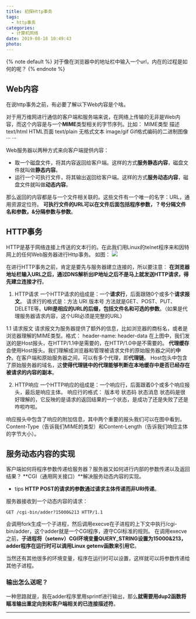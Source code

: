 ```yaml
---
title: 初探Http事务
tags:
  - http事务
categories:
  - 计算机网络
date: 2019-08-18 10:49:43
photo:
---
```


{% note default %}
对于像在浏览器中的地址栏中输入一个url，内在的过程是如何的呢？
{% endnote %}

<!-- more -->

## Web内容
在说http事务之前，有必要了解以下Web内容是个啥。

对于用万维网进行通信的客户端和服务端来说，在网络上传输的无非是Web内容，而这个内容是与一个**MIME**类型相关的字节序列。比如：
MIME类型		描述
text/html   HTML页面
text/plain  无格式文本
image/gif	Gif格式编码的二进制图像
···
···

Web服务器以两种方式来向客户端提供内容：
- 取一个磁盘文件，将其内容返回给客户端。这样的方式**服务静态内容**，磁盘文件就叫做**静态内容**。
- 运行一个可执行文件，将其输出返回给客户端。这样的方式**服务动态内容**，磁盘文件就叫做**动态内容**。

那么返回的内容都是与一个文件相关联的。这些文件有一个唯一的名字：URL，通用资源定位符。
**可执行文件的URL可以在文件后面包括程序参数，？号分隔文件名和参数，&分隔参数与参数**。

## HTTP事务
HTTP是基于网络连接上传送的文本行的。在此我们用Linux的telnet程序来和因特网上的任何Web服务器进行Http事务。
如图：
<img src="http://rensongwang.gitee.io/my_drawing_bed/HTTP事务.png">

在进行HTTP事务之前，肯定是要先与服务器建立连接的，所以要注意：
**在浏览器地址栏输入URL之后，通过DNS解析出IP地址之后不是马上就发送HTTP请求，得先建立连接才行**。

1. HTTP请求
一个HTTP请求的组成是：一个**请求行**，后面跟随0个或多个**请求报文**。
请求行的格式是：方法 URI 版本号
方法就是GET、POST、PUT、DELETE等。**URI是相应的URL的后缀，包括文件名和可选的参数**。（如果是代理服务器请求内容，这个URI必须是完整的URL）

1.1 请求报文
请求报文为服务器提供了额外的信息，比如浏览器的商标名，或者是浏览器理解的MIME类型。格式：
header-name: header-data
在上图中，我们发送的是Host报头，在HTTP/1.1中是需要的，在HTTP/1.0中是不需要的。
**代理缓存**会使用Host报头。我们理解成浏览器和管理被请求文件的原始服务器之间的**中介**。在客户端和原始服务器之间，可以有多个代理，即**代理链**。
Host包头中包含了原始服务器的域名，这**使得代理链中的代理能够判断在本地缓存中是否已经存在被请求的内容的副本**。

2. HTTP响应
一个HTTP响应的组成是：一个响应行，后面跟着0个或多个响应报头，最后是响应主体。
响应行的格式：
版本号 状态码 状态消息
状态码是很好理解的，它反映的是请求的返回结果的一个状态，是成功了还是失败了还是咋啦咋啦。

响应报头中包含了响应的附加信息，其中两个重要的报头我们可以在图中看到，Content-Type（告诉我们MIME的类型）和Content-Length（告诉我们响应主体的字节大小）。

## 服务动态内容的实现
客户端如何将程序参数传递给服务器？服务器又如何进行内部的参数传递以及返回结果？
**CGI（通用网关接口）**解决服务动态内容的实现。
- tips
**HTTP POST的请求的参数通过请求主体传递而非URI传递**。

服务器接收到一个动态内容的请求：
```
GET /cgi-bin/adder?15000&213 HTTP/1.1
```
会调用fork生成一个子进程，然后调用execve在子进程的上下文中执行/cgi-bin/adder，这个adder就是一个CGI程序，遵守CGI标准的规则。
在调用execve之前，**子进程将（setenv）CGI环境变量QUERY_STRING设置为15000&213，adder程序在运行时可以调用Linux getenv函数来引用它**。

当然还有其他很多的环境变量，程序在运行时可以设置，这样就可以将参数传递给其他子进程。

### 输出怎么送呢？
一种思路就是，我在adder程序里用sprintf进行输出，那么**就需要用dup2函数将瞄准输出重定向到和客户端相关的已连接描述符**。








--- 

